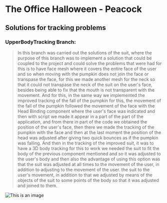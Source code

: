 # **The Office Halloween - Peacock**
## **Solutions for tracking problems**

### **UpperBodyTracking Branch:**
>In this branch was carried out the solutions of the suit, where the purpose of this branch was to implement a solution that could be coupled to the project and could solve the problems that were had for this is to have face mesh 
where it covers the entire face of the user and so when moving with the pumpkin does not join the face or transpase the face, for this we made another mesh for the neck so that it could not transpase the neck of the suit on the user's face, 
besides being able to fix that the mouth is not transparent with the movement. And for this, in the same way we implemented the improved tracking of the fall of the pumpkin for this, the movement of the fall of the pumpkin followed the movement of the face with the Head Binding component
where the user's face was indicated and then with script we made it appear in a part of the part of the application, and from there in part of the code we obtained the position of the user's face, then there we made the tracking of the pumpkin with the face and then at the last moment the position of the head was adjusted 
after giving two quick bounces as if the pumpkin was falling.
And then in the tracking of the improved suit, it was to have a 3D body tracking for this to work we needed the suit to fit the body of the previous component mentioned and so it was adjusted to the user's body and then also the advantage of using this option was that the suit was adjusted at all times to the movement of the user, in addition to adjusting to the movement of the user.
the suit to the user's movement, in addition to that we adjusted by means of the objects of the suit to some points of the body so that it was adjusted and joined to them.

![This is an image](https://docs.snap.com/assets/images/3d-body-tracking_3d-body-tracking-image-2-2dd29341f01b0d84e5f0c0fabbfc264c.png)